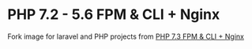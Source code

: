 PHP 7.2 - 5.6 FPM & CLI + Nginx
=========================

Fork image for laravel and PHP projects from [PHP 7.3 FPM & CLI + Nginx](https://github.com/joselfonseca/docker-nginx-php-73)